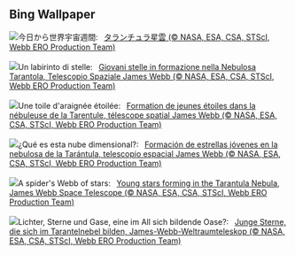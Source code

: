 ## Bing Wallpaper
![](https://www.bing.com/th?id=OHR.TarantulaNebula_JA-JP8062980549_UHD.jpg&w=1000)今日から世界宇宙週間:&nbsp;&ensp;[タランチュラ星雲 (© NASA, ESA, CSA, STScI, Webb ERO Production Team)](https://www.bing.com/th?id=OHR.TarantulaNebula_JA-JP8062980549_UHD.jpg)
<br><br/>
![](https://www.bing.com/th?id=OHR.TarantulaNebula_IT-IT1696643757_UHD.jpg&w=1000)Un labirinto di stelle:&nbsp;&ensp;[Giovani stelle in formazione nella Nebulosa Tarantola, Telescopio Spaziale James Webb (© NASA, ESA, CSA, STScI, Webb ERO Production Team)](https://www.bing.com/th?id=OHR.TarantulaNebula_IT-IT1696643757_UHD.jpg)
<br><br/>
![](https://www.bing.com/th?id=OHR.TarantulaNebula_FR-FR8497599803_UHD.jpg&w=1000)Une toile d'araignée étoilée:&nbsp;&ensp;[Formation de jeunes étoiles dans la nébuleuse de la Tarentule, télescope spatial James Webb (© NASA, ESA, CSA, STScI, Webb ERO Production Team)](https://www.bing.com/th?id=OHR.TarantulaNebula_FR-FR8497599803_UHD.jpg)
<br><br/>
![](https://www.bing.com/th?id=OHR.TarantulaNebula_ES-ES1450362771_UHD.jpg&w=1000)¿Qué es esta nube dimensional?:&nbsp;&ensp;[Formación de estrellas jóvenes en la nebulosa de la Tarántula, telescopio espacial James Webb (© NASA, ESA, CSA, STScI, Webb ERO Production Team)](https://www.bing.com/th?id=OHR.TarantulaNebula_ES-ES1450362771_UHD.jpg)
<br><br/>
![](https://www.bing.com/th?id=OHR.TarantulaNebula_EN-GB5295234323_UHD.jpg&w=1000)A spider's Webb of stars:&nbsp;&ensp;[Young stars forming in the Tarantula Nebula, James Webb Space Telescope (© NASA, ESA, CSA, STScI, Webb ERO Production Team)](https://www.bing.com/th?id=OHR.TarantulaNebula_EN-GB5295234323_UHD.jpg)
<br><br/>
![](https://www.bing.com/th?id=OHR.TarantulaNebula_DE-DE2492434052_UHD.jpg&w=1000)Lichter, Sterne und Gase, eine im All sich bildende Oase?:&nbsp;&ensp;[Junge Sterne, die sich im Tarantelnebel bilden, James-Webb-Weltraumteleskop (© NASA, ESA, CSA, STScI, Webb ERO Production Team)](https://www.bing.com/th?id=OHR.TarantulaNebula_DE-DE2492434052_UHD.jpg)
<br><br/>
